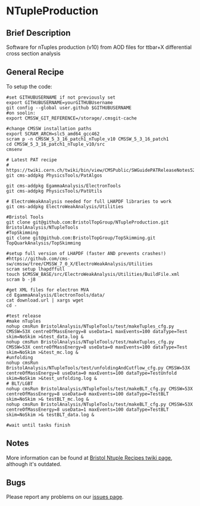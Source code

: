 NTupleProduction
================

## Brief Description
Software for nTuples production (v10) from AOD files for ttbar+X differential cross section analysis

## General Recipe

To setup the code:

```
#set GITHUBUSERNAME if not previously set
export GITHUBUSERNAME=yourGITHUBUsername
git config --global user.github $GITHUBUSERNAME
#on soolin:
export CMSSW_GIT_REFERENCE=/storage/.cmsgit-cache

#change CMSSW installation paths
export SCRAM_ARCH=slc5_amd64_gcc462
scram p -n CMSSW_5_3_16_patch1_nTuple_v10 CMSSW_5_3_16_patch1
cd CMSSW_5_3_16_patch1_nTuple_v10/src
cmsenv

# Latest PAT recipe
# https://twiki.cern.ch/twiki/bin/view/CMSPublic/SWGuidePATReleaseNotes52X#Add_CSCTightHaloFilter_CMSSW_5_3
git cms-addpkg PhysicsTools/PatAlgos

git cms-addpkg EgammaAnalysis/ElectronTools
git cms-addpkg PhysicsTools/PatUtils

# ElectroWeakAnalysis needed for full LHAPDF libraries to work
git cms-addpkg ElectroWeakAnalysis/Utilities

#Bristol Tools
git clone git@github.com:BristolTopGroup/NTupleProduction.git BristolAnalysis/NTupleTools
#TopSkimming
git clone git@github.com:BristolTopGroup/TopSkimming.git TopQuarkAnalysis/TopSkimming

#setup full version of LHAPDF (faster AND prevents crashes!)
#https://github.com/cms-sw/cmssw/tree/CMSSW_7_0_X/ElectroWeakAnalysis/Utilities
scram setup lhapdffull
touch $CMSSW_BASE/src/ElectroWeakAnalysis/Utilities/BuildFile.xml
scram b -j8

#get XML files for electron MVA
cd EgammaAnalysis/ElectronTools/data/
cat download.url | xargs wget 
cd -

#test release
#make nTuples
nohup cmsRun BristolAnalysis/NTupleTools/test/makeTuples_cfg.py CMSSW=53X centreOfMassEnergy=8 useData=1 maxEvents=100 dataType=Test skim=NoSkim >&test_data.log &
nohup cmsRun BristolAnalysis/NTupleTools/test/makeTuples_cfg.py CMSSW=53X centreOfMassEnergy=8 useData=0 maxEvents=100 dataType=Test skim=NoSkim >&test_mc.log &
#unfolding
nohup cmsRun BristolAnalysis/NTupleTools/test/unfoldingAndCutflow_cfg.py CMSSW=53X centreOfMassEnergy=8 useData=0 maxEvents=100 dataType=TestUnfold skim=NoSkim >&test_unfolding.log &
# BLT/LGBT
nohup cmsRun BristolAnalysis/NTupleTools/test/makeBLT_cfg.py CMSSW=53X centreOfMassEnergy=8 useData=0 maxEvents=100 dataType=TestBLT skim=NoSkim >& testBLT_mc.log &
nohup cmsRun BristolAnalysis/NTupleTools/test/makeBLT_cfg.py CMSSW=53X centreOfMassEnergy=8 useData=1 maxEvents=100 dataType=TestBLT skim=NoSkim >& testBLT_data.log &

#wait until tasks finish
```


## Notes
More information can be found at [Bristol Ntuple Recipes twiki page](https://twiki.cern.ch/twiki/bin/view/CMS/BristolNTuplerRecipes), although it's outdated.

## Bugs
Please report any problems on our [issues page](https://github.com/BristolTopGroup/NTupleProduction/issues).
